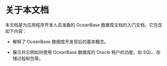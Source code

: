 关于本文档 
==========================



本文档是为应用程序开发人员准备的 OceanBase 数据库文档的入门文档，它包含如下内容：

* 解释了 OceanBase 数据库开发背后的基本概念。

  

* 展示并示例如何使用 OceanBase 数据库的 Oracle 租户的功能，如 SQL、存储过程和包等。

  



